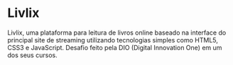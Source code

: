 # Livlix
Livlix, uma plataforma para leitura de livros online baseado na interface do principal site de streaming utilizando tecnologias simples como HTML5, CSS3 e JavaScript. Desafio feito pela DIO (Digital Innovation One) em um dos seus cursos.
